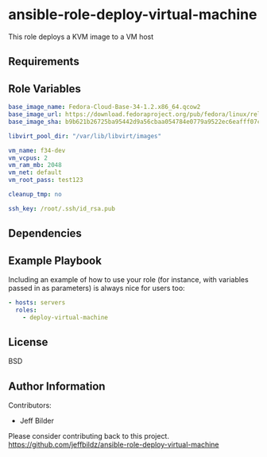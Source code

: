 # ansible-role-deploy-virtual-machine 

This role deploys a KVM image to a VM host 

## Requirements

## Role Variables

```yml
base_image_name: Fedora-Cloud-Base-34-1.2.x86_64.qcow2
base_image_url: https://download.fedoraproject.org/pub/fedora/linux/releases/34/Cloud/x86_64/images/{{ base_image_name }}
base_image_sha: b9b621b26725ba95442d9a56cbaa054784e0779a9522ec6eafff07c6e6f717ea

libvirt_pool_dir: "/var/lib/libvirt/images"

vm_name: f34-dev
vm_vcpus: 2
vm_ram_mb: 2048
vm_net: default
vm_root_pass: test123

cleanup_tmp: no

ssh_key: /root/.ssh/id_rsa.pub
```

## Dependencies

## Example Playbook

Including an example of how to use your role (for instance, with variables passed in as parameters) is always nice for users too:

```yml
- hosts: servers
  roles:
    - deploy-virtual-machine 
```

## License

BSD

## Author Information

Contributors:

- Jeff Bilder

Please consider contributing back to this project. https://github.com/jeffbildz/ansible-role-deploy-virtual-machine
